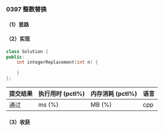 ### 0397 整数替换

#### （1）思路

#### （2）实现

```cpp
class Solution {
public:
    int integerReplacement(int n) {

    }
};
```

| 提交结果 | 执行用时 (pctl%) | 内存消耗 (pctl%) | 语言 |
|:---------|:-----------------|:-----------------|:-----|
| 通过     |  ms (%)   |  MB (%)  | cpp  |

#### （3）收获
